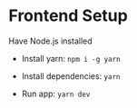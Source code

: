 # Frontend Setup

Have Node.js installed

- Install yarn: `npm i -g yarn`

- Install dependencies: `yarn`

- Run app: `yarn dev`